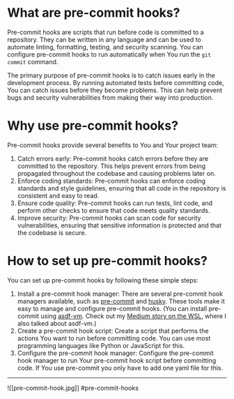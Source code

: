 # What are pre-commit hooks?

Pre-commit hooks are scripts that run before code is committed to a repository. They can be written in any language and can be used to automate linting, formatting, testing, and security scanning. You can configure pre-commit hooks to run automatically when You run the `git commit` command.

The primary purpose of pre-commit hooks is to catch issues early in the development process. By running automated tests before committing code, You can catch issues before they become problems. This can help prevent bugs and security vulnerabilities from making their way into production.

# Why use pre-commit hooks?

Pre-commit hooks provide several benefits to You and Your project team:

1.  Catch errors early: Pre-commit hooks catch errors before they are committed to the repository. This helps prevent errors from being propagated throughout the codebase and causing problems later on.
2.  Enforce coding standards: Pre-commit hooks can enforce coding standards and style guidelines, ensuring that all code in the repository is consistent and easy to read.
3.  Ensure code quality: Pre-commit hooks can run tests, lint code, and perform other checks to ensure that code meets quality standards.
4.  Improve security: Pre-commit hooks can scan code for security vulnerabilities, ensuring that sensitive information is protected and that the codebase is secure.

# How to set up pre-commit hooks?

You can set up pre-commit hooks by following these simple steps:

1.  Install a pre-commit hook manager: There are several pre-commit hook managers available, such as [pre-commit](https://pre-commit.com/) and [husky](https://github.com/typicode/husky). These tools make it easy to manage and configure pre-commit hooks. (You can install pre-commit using [asdf-vm](https://asdf-vm.com/). Check out my [Medium story on the WSL](https://medium.com/towardsdev/my-wsl-setup-as-a-cloud-dev-getting-the-best-of-both-worlds-a0b3a74c14ad), where I also talked about asdf-vm.)
2.  Create a pre-commit hook script: Create a script that performs the actions You want to run before committing code. You can use most programming languages like Python or JavaScript for this.
3.  Configure the pre-commit hook manager: Configure the pre-commit hook manager to run Your pre-commit hook script before committing code. If You use pre-commit you only have to add one yaml file for this.
***
![[pre-commit-hook.jpg]]
#pre-commit-hooks
